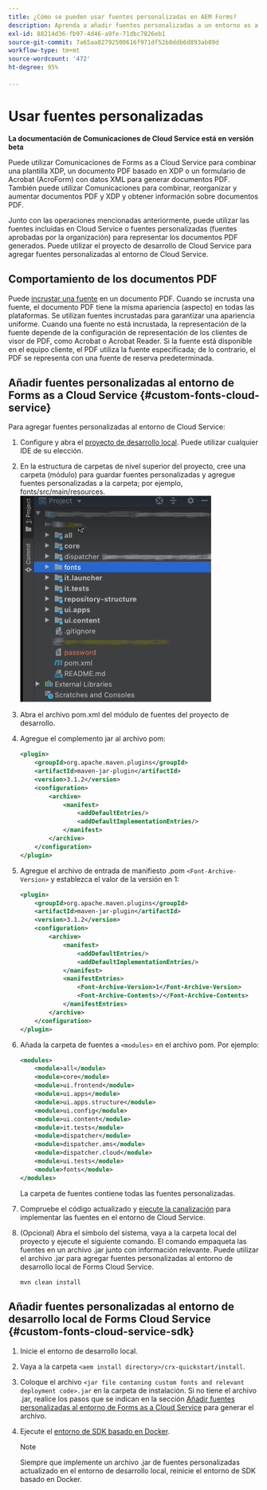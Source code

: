 ```yaml
---
title: ¿Cómo se pueden usar fuentes personalizadas en AEM Forms?
description: Aprenda a añadir fuentes personalizadas a un entorno as a Cloud Service de Forms.
exl-id: 88214d36-fb97-4d46-a9fe-71dbc7826eb1
source-git-commit: 7a65aa82792500616f971df52b8ddb6d893ab89d
workflow-type: tm+mt
source-wordcount: '472'
ht-degree: 95%

---
```


# Usar fuentes personalizadas

**La documentación de Comunicaciones de Cloud Service está en versión beta**

Puede utilizar Comunicaciones de Forms as a Cloud Service para combinar una plantilla XDP, un documento PDF basado en XDP o un formulario de Acrobat (AcroForm) con datos XML para generar documentos PDF. También puede utilizar Comunicaciones para combinar, reorganizar y aumentar documentos PDF y XDP y obtener información sobre documentos PDF.

Junto con las operaciones mencionadas anteriormente, puede utilizar las fuentes incluidas en Cloud Service o fuentes personalizadas (fuentes aprobadas por la organización) para representar los documentos PDF generados. Puede utilizar el proyecto de desarrollo de Cloud Service para agregar fuentes personalizadas al entorno de Cloud Service.

## Comportamiento de los documentos PDF

Puede [incrustar una fuente](https://adobedocs.github.io/experience-manager-forms-cloud-service-developer-reference/references/output-sync/#tag/PrintedOutputOptions) en un documento PDF. Cuando se incrusta una fuente, el documento PDF tiene la misma apariencia (aspecto) en todas las plataformas. Se utilizan fuentes incrustadas para garantizar una apariencia uniforme. Cuando una fuente no está incrustada, la representación de la fuente depende de la configuración de representación de los clientes de visor de PDF, como Acrobat o Acrobat Reader. Si la fuente está disponible en el equipo cliente, el PDF utiliza la fuente especificada; de lo contrario, el PDF se representa con una fuente de reserva predeterminada.

## Añadir fuentes personalizadas al entorno de Forms as a Cloud Service {#custom-fonts-cloud-service}

Para agregar fuentes personalizadas al entorno de Cloud Service:

1. Configure y abra el [proyecto de desarrollo local](setup-local-development-environment.md). Puede utilizar cualquier IDE de su elección.
1. En la estructura de carpetas de nivel superior del proyecto, cree una carpeta (módulo) para guardar fuentes personalizadas y agregue fuentes personalizadas a la carpeta; por ejemplo, fonts/src/main/resources.
   ![Carpeta Fuentes](assets/fonts.png)

1. Abra el archivo pom.xml del módulo de fuentes del proyecto de desarrollo.
1. Agregue el complemento jar al archivo pom:

   ```xml
   <plugin>
       <groupId>org.apache.maven.plugins</groupId>
       <artifactId>maven-jar-plugin</artifactId>
       <version>3.1.2</version>
       <configuration>
           <archive>
               <manifest>
                   <addDefaultEntries/>
                   <addDefaultImplementationEntries/>
               </manifest>
           </archive>
       </configuration>
   </plugin>
   ```

1. Agregue el archivo de entrada de manifiesto .pom `<Font-Archive-Version>` y establezca el valor de la versión en 1:

   ```xml
   <plugin>
       <groupId>org.apache.maven.plugins</groupId>
       <artifactId>maven-jar-plugin</artifactId>
       <version>3.1.2</version>
       <configuration>
           <archive>
               <manifest>
                   <addDefaultEntries/>
                   <addDefaultImplementationEntries/>
               </manifest>
               <manifestEntries>
                   <Font-Archive-Version>1</Font-Archive-Version>
                   <Font-Archive-Contents>/</Font-Archive-Contents>
               </manifestEntries> 
           </archive>
       </configuration>
   </plugin>
   ```

1. Añada la carpeta de fuentes a `<modules>` en el archivo pom. Por ejemplo:

   ```xml
   <modules>
       <module>all</module>
       <module>core</module>
       <module>ui.frontend</module>
       <module>ui.apps</module>
       <module>ui.apps.structure</module>
       <module>ui.config</module>
       <module>ui.content</module>
       <module>it.tests</module>
       <module>dispatcher</module>
       <module>dispatcher.ams</module>
       <module>dispatcher.cloud</module>
       <module>ui.tests</module>
       <module>fonts</module>
   </modules>
   ```

   La carpeta de fuentes contiene todas las fuentes personalizadas.

1. Compruebe el código actualizado y [ejecute la canalización](/help/implementing/cloud-manager/deploy-code.md) para implementar las fuentes en el entorno de Cloud Service.

1. (Opcional) Abra el símbolo del sistema, vaya a la carpeta local del proyecto y ejecute el siguiente comando. El comando empaqueta las fuentes en un archivo .jar junto con información relevante. Puede utilizar el archivo .jar para agregar fuentes personalizadas al entorno de desarrollo local de Forms Cloud Service.

   ```shell
   mvn clean install
   ```

## Añadir fuentes personalizadas al entorno de desarrollo local de Forms Cloud Service {#custom-fonts-cloud-service-sdk}

1. Inicie el entorno de desarrollo local.
1. Vaya a la carpeta `<aem install directory>/crx-quickstart/install`.
1. Coloque el archivo `<jar file contaning custom fonts and relevant deployment code>.jar` en la carpeta de instalación. Si no tiene el archivo .jar, realice los pasos que se indican en la sección [Añadir fuentes personalizadas al entorno de Forms as a Cloud Service](#custom-fonts-cloud-service) para generar el archivo.
1. Ejecute el [entorno de SDK basado en Docker](setup-local-development-environment.md#docker-microservices).


   >[!NOTE]
   >
   >Siempre que implemente un archivo .jar de fuentes personalizadas actualizado en el entorno de desarrollo local, reinicie el entorno de SDK basado en Docker.

